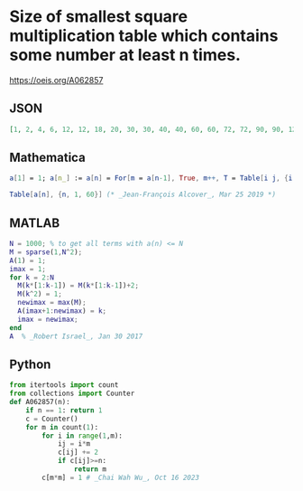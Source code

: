 # Size of smallest square multiplication table which contains some number at least n times\.
https://oeis.org/A062857
## JSON
```JSON
[1, 2, 4, 6, 12, 12, 18, 20, 30, 30, 40, 40, 60, 60, 72, 72, 90, 90, 120, 120, 140, 140, 168, 168, 180, 180, 210, 210, 252, 252, 280, 280, 315, 315, 336, 336, 360, 360, 420, 420, 504, 504, 560, 560, 630, 630, 672, 672, 720, 720, 792, 792, 840, 840, 924, 924, 990]
```
## Mathematica
```Mathematica
a[1] = 1; a[n_] := a[n] = For[m = a[n-1], True, m++, T = Table[i j, {i, m}, {j, m}] // Flatten // Tally; sel = SelectFirst[T, #[[2]] >= n&]; If[sel != {}, Print[n, " ", m, " ", sel[[1]]]; Return[m]]];
```
```Mathematica
Table[a[n], {n, 1, 60}] (* _Jean-François Alcover_, Mar 25 2019 *)
```
## MATLAB
```MATLAB
N = 1000; % to get all terms with a(n) <= N
M = sparse(1,N^2);
A(1) = 1;
imax = 1;
for k = 2:N
  M(k*[1:k-1]) = M(k*[1:k-1])+2;
  M(k^2) = 1;
  newimax = max(M);
  A(imax+1:newimax) = k;
  imax = newimax;
end
A  % _Robert Israel_, Jan 30 2017
```
## Python
```Python
from itertools import count
from collections import Counter
def A062857(n):
    if n == 1: return 1
    c = Counter()
    for m in count(1):
        for i in range(1,m):
            ij = i*m
            c[ij] += 2
            if c[ij]>=n:
                return m
        c[m*m] = 1 # _Chai Wah Wu_, Oct 16 2023
```
